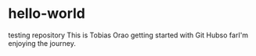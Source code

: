 # hello-world
testing repository
This is Tobias Orao getting started with Git Hubso farI'm enjoying the journey.
